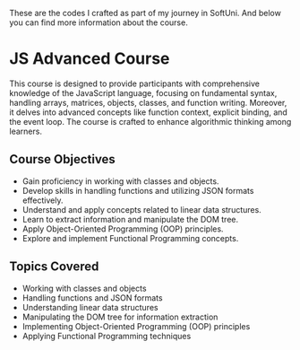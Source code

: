 These are the codes I crafted as part of my journey in SoftUni. And below you can find more information about the course.

# JS Advanced Course

This course is designed to provide participants with comprehensive knowledge of the JavaScript language, focusing on fundamental syntax, handling arrays, matrices, objects, classes, and function writing. Moreover, it delves into advanced concepts like function context, explicit binding, and the event loop. The course is crafted to enhance algorithmic thinking among learners.


## Course Objectives

- Gain proficiency in working with classes and objects.
- Develop skills in handling functions and utilizing JSON formats effectively.
- Understand and apply concepts related to linear data structures.
- Learn to extract information and manipulate the DOM tree.
- Apply Object-Oriented Programming (OOP) principles.
- Explore and implement Functional Programming concepts.

## Topics Covered

- Working with classes and objects
- Handling functions and JSON formats
- Understanding linear data structures
- Manipulating the DOM tree for information extraction
- Implementing Object-Oriented Programming (OOP) principles
- Applying Functional Programming techniques
